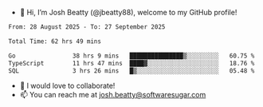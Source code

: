 - 👋 Hi, I’m Josh Beatty (@jbeatty88), welcome to my GitHub profile!

<!--START_SECTION:waka-->

```txt
From: 28 August 2025 - To: 27 September 2025

Total Time: 62 hrs 49 mins

Go                38 hrs 9 mins   ███████████████▒░░░░░░░░░   60.75 %
TypeScript        11 hrs 47 mins  ████▓░░░░░░░░░░░░░░░░░░░░   18.76 %
SQL               3 hrs 26 mins   █▒░░░░░░░░░░░░░░░░░░░░░░░   05.48 %
```

<!--END_SECTION:waka-->

- 💞️ I would love to collaborate!
- 📫 You can reach me at josh.beatty@softwaresugar.com

<!---
jbeatty88/jbeatty88 is a ✨ special ✨ repository because its `README.md` (this file) appears on your GitHub profile.
You can click the Preview link to take a look at your changes.
--->
